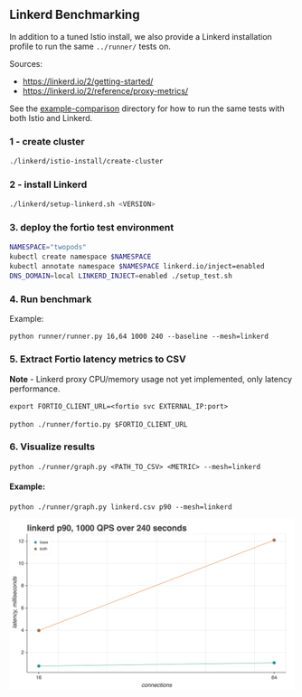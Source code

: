 ## Linkerd Benchmarking 

In addition to a tuned Istio install, we also provide a Linkerd installation profile to run the same `../runner/` tests on. 

Sources:
- https://linkerd.io/2/getting-started/
- https://linkerd.io/2/reference/proxy-metrics/ 

See the [example-comparison](example-comparison/) directory for how to run the same tests with both Istio and Linkerd.

### 1 - create cluster 

```bash 
./linkerd/istio-install/create-cluster  
```

### 2 - install Linkerd 

```bash
./linkerd/setup-linkerd.sh <VERSION> 
```

### 3. deploy the fortio test environment 

```bash
NAMESPACE="twopods"
kubectl create namespace $NAMESPACE  
kubectl annotate namespace $NAMESPACE linkerd.io/inject=enabled
DNS_DOMAIN=local LINKERD_INJECT=enabled ./setup_test.sh
``` 

### 4. Run benchmark 

Example:

```
python runner/runner.py 16,64 1000 240 --baseline --mesh=linkerd
```

### 5. Extract Fortio latency metrics to CSV 

**Note** - Linkerd proxy CPU/memory usage not yet implemented, only latency performance.

```
export FORTIO_CLIENT_URL=<fortio svc EXTERNAL_IP:port>

python ./runner/fortio.py $FORTIO_CLIENT_URL
```

### 6. Visualize results 

```
python ./runner/graph.py <PATH_TO_CSV> <METRIC> --mesh=linkerd 
```

#### Example: 

```
python ./runner/graph.py linkerd.csv p90 --mesh=linkerd 
```

![example-linkerd](linkerd-with-baseline.png)